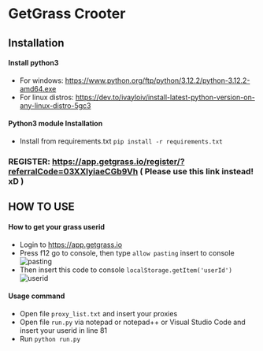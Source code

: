 # GetGrass Crooter
## Installation
#### Install python3
- For windows: https://www.python.org/ftp/python/3.12.2/python-3.12.2-amd64.exe 
- For linux distros: https://dev.to/ivayloiv/install-latest-python-version-on-any-linux-distro-5gc3
#### Python3 module Installation
- Install from requirements.txt
```pip install -r requirements.txt```
### REGISTER: https://app.getgrass.io/register/?referralCode=03XXIyiaeCGb9Vh ( Please use this link instead! xD )
## HOW TO USE
#### How to get your grass userid
- Login to https://app.getgrass.io
- Press f12 go to console, then type ```allow pasting``` insert to console
![pasting](https://github.com/user-attachments/assets/80d2e2ae-fde7-49cb-8e99-9746e2e01de7)
- Then insert this code to console
```localStorage.getItem('userId')```
![userid](https://github.com/user-attachments/assets/7b8cbb77-5371-41c9-821f-cb30b7706797)
#### Usage command
- Open file ```proxy_list.txt``` and insert your proxies
- Open file ```run.py``` via notepad or notepad++ or Visual Studio Code and insert your userid in line 81
- Run ```python run.py```




